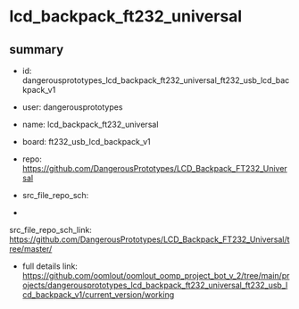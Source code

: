# lcd_backpack_ft232_universal
 
## summary 
* id: dangerousprototypes_lcd_backpack_ft232_universal_ft232_usb_lcd_backpack_v1
* user: dangerousprototypes
* name: lcd_backpack_ft232_universal
* board: ft232_usb_lcd_backpack_v1
* repo: https://github.com/DangerousPrototypes/LCD_Backpack_FT232_Universal



* src_file_repo_sch: 
*
 src_file_repo_sch_link: https://github.com/DangerousPrototypes/LCD_Backpack_FT232_Universal/tree/master/
* full details link: https://github.com/oomlout/oomlout_oomp_project_bot_v_2/tree/main/projects/dangerousprototypes_lcd_backpack_ft232_universal_ft232_usb_lcd_backpack_v1/current_version/working  






